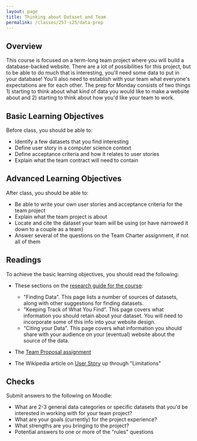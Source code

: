 ```yaml
---
layout: page
title: Thinking about Dataset and Team
permalink: /classes/257-s25/data-prep
---
```


## Overview
This course is focused on a term-long team project where you will build a database-backed website. There are a lot of possibilities for this project, but to be able to do much that is interesting, you'll need some data to put in your database! You'll also need to establish with your team what everyone's expectations are for each other. The prep for Monday consists of two things 1) starting to think about what kind of data you would like to make a website about and 2) starting to think about how you'd like your team to work.

## Basic Learning Objectives

Before class, you should be able to:
* Identify a few datasets that you find interesting
* Define user story in a computer science context
* Define acceptance criteria and how it relates to user stories
* Explain what the team contract will need to contain


## Advanced Learning Objectives
After class, you should be able to:
* Be able to write your own user stories and acceptance criteria for the team project
* Explain what the team project is about
* Locate and cite the dataset your team will be using (or have narrowed it down to a couple as a team)
* Answer several of the questions on the Team Charter assignment, if not all of them

## Readings
To achieve the basic learning objectives, you should read the following:

* These sections on the [research guide for the course](https://gouldguides.carleton.edu/cs257):

    * "Finding Data". This page lists a number of sources of datasets, along with other suggestions for finding datasets.
    * "Keeping Track of What You Find". This page covers what information you should retain about your dataset. You will need to incorporate some of this info into your website design.
    * "Citing your Data". This page covers what information you should share with your audience on your (eventual) website about the source of the data.

* The [Team Proposal assignment](project-proposal)
* The Wikipedia article on [User Story](https://en.wikipedia.org/wiki/User_story) up through "Limitations"

## Checks
Submit answers to the following on Moodle:
* What are 2-3 general data categories or specific datasets that you'd be interested in working with for your team project?
* What are your goals (currently) for the project experience?
* What strengths are you bringing to the project?
* Potential answers to one or more of the "rules" questions